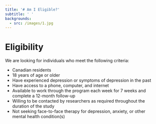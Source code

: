 ```yaml
---
title: '# Am I Eligible?'
subtitle: ' '
backgrounds:
  - src: /images/1.jpg
---
```


# Eligibility

We are looking for individuals who meet the following criteria:

- Canadian residents
- 18 years of age or older
- Have experienced depression or symptoms of depression in the past
- Have access to a phone, computer, and internet
- Available to work through the program each week for 7 weeks and complete a 12-month follow-up
- Willing to be contacted by researchers as required throughout the duration of the study
- Not seeking face-to-face therapy for depression, anxiety, or other mental health condition(s)
